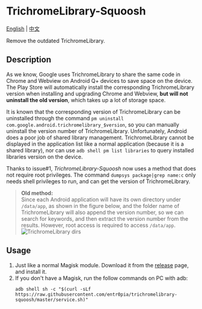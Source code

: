 # TrichromeLibrary-Squoosh

[English](https://github.com/entr0pia/trichromelibrary-squoosh#readme) | [中文](https://github.com/entr0pia/trichromelibrary-squoosh/blob/master/README_ZH.md)

Remove the outdated TrichromeLibrary.

## Description

As we know, Google uses TrichromeLibrary to share the same code in Chrome and Webview on Android Q+ devices to save space on the device. The Play Store will automatically install the corresponding TrichromeLibrary version when installing and upgrading Chrome and Webview, **but will not uninstall the old version**, which takes up a lot of storage space.

It is known that the corresponding version of TrichromeLibrary can be uninstalled through the command ```pm uninstall com.google.android.trichromelibrary_$version```, so you can manually uninstall the version number of TrichromeLibrary. Unfortunately, Android does a poor job of shared library management. TrichromeLibrary cannot be displayed in the application list like a normal application (because it is a shared library), nor can use `adb shell pm list libraries` to query installed libraries version on the device.

Thanks to issue#1, *TrichromeLibrary-Squoosh* now uses a method that does not require root privileges. The command `dumpsys package|grep name:c` only needs shell privileges to run, and can get the version of TrichromeLibrary.


> **Old method:** <br> Since each Android application will have its own directory under ```/data/app```, as shown in the figure below, and the folder name of TrichromeLibrary will also append the version number, so we can search for keywords, and then extract the version number from the results. However, root access is required to access ```/data/app```.
![TrichromeLibrary dirs](https://tvax2.sinaimg.cn/large/007uv4aMgy1h0k41g844cj30rs0eqgsx.jpg)

## Usage

1. Just like a normal Magisk module. Download it from the [release](https://github.com/entr0pia/trichromelibrary-squoosh/releases/latest) page, and install it.
2. If you don't have a Magisk, run the follow commands on PC with adb:
    ```shell
    adb shell sh -c "$(curl -sLf https://raw.githubusercontent.com/entr0pia/trichromelibrary-squoosh/master/service.sh)"
    ```
